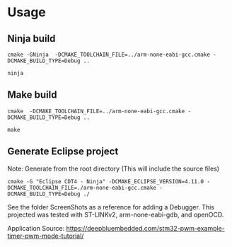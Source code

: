 # Usage
## Ninja build
`cmake -GNinja  -DCMAKE_TOOLCHAIN_FILE=../arm-none-eabi-gcc.cmake -DCMAKE_BUILD_TYPE=Debug ..`

`ninja`

## Make build
`cmake  -DCMAKE_TOOLCHAIN_FILE=../arm-none-eabi-gcc.cmake -DCMAKE_BUILD_TYPE=Debug ..`

`make`

## Generate Eclipse project

Note: Generate from the root directory (This will include the source files)

`cmake -G "Eclipse CDT4 - Ninja" -DCMAKE_ECLIPSE_VERSION=4.11.0 -DCMAKE_TOOLCHAIN_FILE=./arm-none-eabi-gcc.cmake -DCMAKE_BUILD_TYPE=Debug ./`

See the folder ScreenShots as a reference for adding a Debugger. This projected was tested with ST-LINKv2, arm-none-eabi-gdb, and openOCD.


Application Source: https://deepbluembedded.com/stm32-pwm-example-timer-pwm-mode-tutorial/

